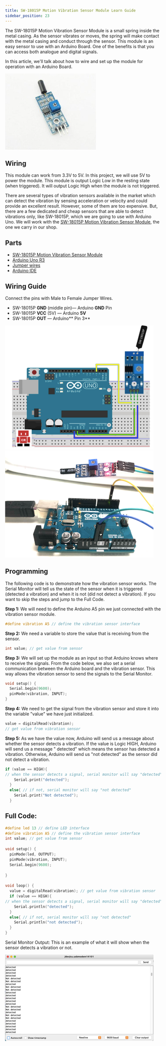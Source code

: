 ```yaml
---
title: SW-18015P Motion Vibration Sensor Module Learn Guide
sidebar_position: 23
---
```


The SW-18015P Motion Vibration Sensor Module is a small spring inside the metal casing. As the sensor vibrates or moves, the spring will make contact with the metal casing and conduct through the sensor. This module is an easy sensor to use with an Arduino Board. One of the benefits is that you can access both analogue and digital signals.

In this article, we'll talk about how to wire and set up the module for operation with an Arduino Board. 

![](/img/docs/product_guide/1750_01.png)

## Wiring
This module can work from 3.3V to 5V. In this project, we will use 5V to power the module. This module is output Logic Low in the resting state (when triggered). It will output Logic High when the module is not triggered. 

There are several types of vibration sensors available in the market which can detect the vibration by sensing acceleration or velocity and could provide an excellent result. However, some of them are too expensive. But, there are a few dedicated and cheap sensors that are able to detect vibrations only, like SW-18015P, which we are going to use with Arduino Uno. We will work with the [SW-18015P Motion Vibration Sensor Module](https://www.canadarobotix.com/1750), the one we carry in our shop. 

## Parts
* [SW-18015P Motion Vibration Sensor Module](https://www.canadarobotix.com/1750)
* [Arduino Uno R3](https://www.canadarobotix.com/products/60)
* [Jumper wires](https://www.canadarobotix.com/products/922)
* [Arduino IDE](https://www.arduino.cc/en/software)


## Wiring Guide
Connect the pins with Male to Female Jumper Wires. 

* SW-18015P **GND** (middle pin)— Arduino **GND** Pin
* SW-18015P **VCC** (5V) — Arduino **5V**
* SW-18015P **OUT** — Arduino** Pin 3**

![](/img/docs/product_guide/1750_02.png)
![](/img/docs/product_guide/1750_03.png)

## Programming
The following code is to demonstrate how the vibration sensor works. The Serial Monitor will tell us the state of the sensor when it is triggered (detected a vibration) and when it is not (did not detect a vibration). If you want to skip the steps and jump to the Full Code. 

**Step 1:** We will need to define the Arduino A5 pin we just connected with the vibration sensor module. 

```c
#define vibration A5 // define the vibration sensor interface 
```

**Step 2:** We need a variable to store the value that is receiving from the sensor. 

```c
int value; // get value from sensor 
```

**Step 3:** We will set up the module as an input so that Arduino knows where to receive the signals. From the code below, we also set a serial communication between the Arduino board and the vibration sensor.  This way allows the vibration sensor to send the signals to the Serial Monitor. 

```c
void setup() {
  Serial.begin(9600);
  pinMode(vibration, INPUT);
}
```

**Step 4:** We need to get the signal from the vibration sensor and store it into the variable "value" we have just initialized. 

```c
value = digitalRead(vibration); 
// get value from vibration sensor 
```

**Step 5:** As we have the value now, Arduino will send us a message about whether the sensor detects a vibration. If the value is Logic HIGH, Arduino will send us a message " detected" which means the sensor has detected a vibration. Otherwise, Arduino will send us "not detected" as the sensor did not detect a vibration. 

```c
if (value == HIGH){ 
// when the sensor detects a signal, serial monitor will say "detected"
    Serial.print("detected"); 
  }
  else{ // if not, serial monitor will say "not detected" 
    Serial.print("Not detected");
  }
```

## Full Code:

```c
#define led 13 // define LED interface
#define vibration A5 // define the vibration sensor interface 
int value; // get value from sensor 

void setup() {
  pinMode(led, OUTPUT);
  pinMode(vibration, INPUT);
  Serial.begin(9600);

}

void loop() {
  value = digitalRead(vibration); // get value from vibration sensor 
  if (value == HIGH){ 
// when the sensor detects a signal, serial monitor will say "detected"
    Serial.println("detected"); 
  }
  else{ // if not, serial monitor will say "not detected"
    Serial.println("not detected");
  }
}
```

Serial Monitor Output: This is an example of what it will show when the sensor detects a vibration or not.

![](/img/docs/product_guide/1750_04.png)
